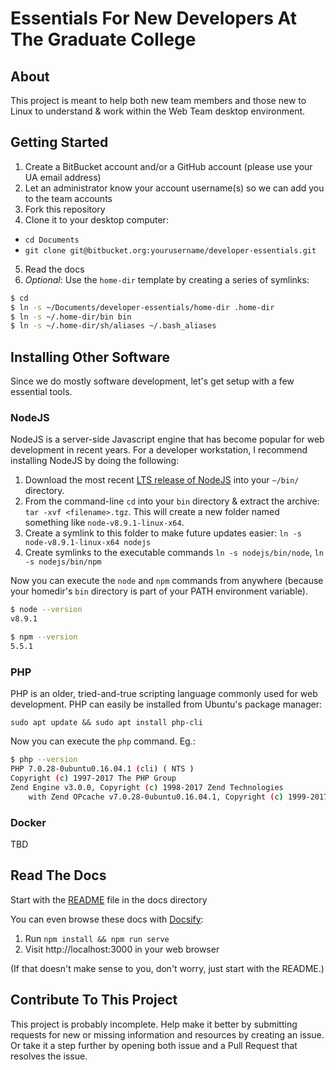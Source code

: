 # Essentials For New Developers At The Graduate College

## About

This project is meant to help both new team members and those new to Linux to understand & work within the Web Team desktop environment.

## Getting Started

1. Create a BitBucket account and/or a GitHub account (please use your UA email address)
2. Let an administrator know your account username(s) so we can add you to the team accounts
3. Fork this repository
4. Clone it to your desktop computer:
  - `cd Documents`
  - `git clone git@bitbucket.org:yourusername/developer-essentials.git`
5. Read the docs
6. _Optional_: Use the `home-dir` template by creating a series of symlinks:

```bash
$ cd
$ ln -s ~/Documents/developer-essentials/home-dir .home-dir
$ ln -s ~/.home-dir/bin bin
$ ln -s ~/.home-dir/sh/aliases ~/.bash_aliases
```

## Installing Other Software

Since we do mostly software development, let's get setup with a few essential tools.

### NodeJS

NodeJS is a server-side Javascript engine that has become popular for web development in recent years.
For a developer workstation, I recommend installing NodeJS by doing the following:

 1. Download the most recent [LTS release of NodeJS](https://nodejs.org/en/) into your `~/bin/` directory.
 2. From the command-line `cd` into your `bin` directory & extract the archive: `tar -xvf <filename>.tgz`. This will create a new folder named something like `node-v8.9.1-linux-x64`.
 3. Create a symlink to this folder to make future updates easier: `ln -s node-v8.9.1-linux-x64 nodejs`
 4. Create symlinks to the executable commands `ln -s nodejs/bin/node`, `ln -s nodejs/bin/npm`

 Now you can execute the `node` and `npm` commands from anywhere (because your homedir's `bin` directory is part of your PATH environment variable).

```bash
$ node --version
v8.9.1

$ npm --version
5.5.1
```

### PHP

PHP is an older, tried-and-true scripting language commonly used for web development.
PHP can easily be installed from Ubuntu's package manager:

`sudo apt update && sudo apt install php-cli`

Now you can execute the `php` command. Eg.:

```bash
$ php --version
PHP 7.0.28-0ubuntu0.16.04.1 (cli) ( NTS )
Copyright (c) 1997-2017 The PHP Group
Zend Engine v3.0.0, Copyright (c) 1998-2017 Zend Technologies
    with Zend OPcache v7.0.28-0ubuntu0.16.04.1, Copyright (c) 1999-2017, by Zend Technologies
```

### Docker

TBD

## Read The Docs

Start with the [README](docs/README.md) file in the docs directory

You can even browse these docs with [Docsify](https://docsify.js.org/#/):

1. Run `npm install && npm run serve`
2. Visit http://localhost:3000 in your web browser

(If that doesn't make sense to you, don't worry, just start with the README.)

## Contribute To This Project

This project is probably incomplete.
Help make it better by submitting requests for new or missing information and resources by creating an issue.
Or take it a step further by opening both issue and a Pull Request that resolves the issue.
